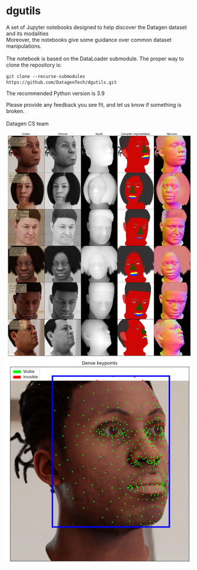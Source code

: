 # dgutils

A set of Jupyter notebooks designed to help discover the Datagen dataset and its modalities <br>
Moreover, the notebooks give some guidance over common dataset manipulations.
<br><br>
The notebook is based on the DataLoader submodule. The proper way to clone the repository is:
```
git clone --recurse-submodules https://github.com/DatagenTech/dgutils.git
```
The recommended Python version is 3.9

Please provide any feedback you see fit, and let us know if something is broken.
<br><br>
Datagen CS team

![alt text](Images/readme_illustration.png)
![alt text](Images/readme_illustration2.png)